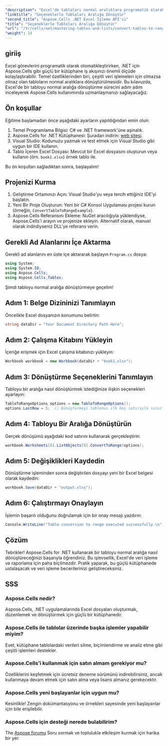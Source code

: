 ```yaml
---
"description": "Excel'de tabloları normal aralıklara programatik olarak nasıl dönüştüreceğinizi öğrenin. İster deneyimli bir geliştirici olun ister yeni başlayan, bu eğitim adım adım yol gösterir."
"linktitle": "Seçeneklerle Tabloları Aralığa Dönüştür"
"second_title": "Aspose.Cells .NET Excel İşleme API'si"
"title": "Seçeneklerle Tabloları Aralığa Dönüştür"
"url": "/tr/cells/net/mastering-tables-and-lists/convert-tables-to-range-with-options/"
"weight": 14
---
```


## giriiş

Excel görevlerini programatik olarak otomatikleştirirken, .NET için Aspose.Cells gibi güçlü bir kütüphane iş akışınızı önemli ölçüde kolaylaştırabilir. Temel özelliklerinden biri, çeşitli veri işlemeleri için olmazsa olmaz olan tabloların normal aralıklara dönüştürülmesidir. Bu kılavuzda, Excel'de bir tabloyu normal aralığa dönüştürme sürecini adım adım inceleyerek Aspose.Cells kullanımında uzmanlaşmanızı sağlayacağız.

## Ön koşullar

Eğitime başlamadan önce aşağıdaki ayarların yapıldığından emin olun:

1. Temel Programlama Bilgisi: C# ve .NET framework'üne aşinalık.
2. Aspose.Cells for .NET Kütüphanesi: Şuradan indirin: [web sitesi](https://releases.aspose.com/cells/net/).
3. Visual Studio: Kodunuzu yazmak ve test etmek için Visual Studio gibi uygun bir IDE kullanın.
4. Tablo İçeren Excel Dosyası: Mevcut bir Excel dosyasını oluşturun veya kullanın (örn. `book1.xlsx`) örnek tablo ile.

Bu ön koşulları sağladıktan sonra, başlayalım!

## Projenizi Kurma

1. Geliştirme Ortamınızı Açın: Visual Studio'yu veya tercih ettiğiniz IDE'yi başlatın.
2. Yeni Bir Proje Oluşturun: Yeni bir C# Konsol Uygulaması projesi kurun (örneğin, `ConvertTableToRangeExample`).
3. Aspose.Cells Referansını Ekleme: NuGet aracılığıyla yüklendiyse, Aspose.Cells'i arayın ve projenize ekleyin. Alternatif olarak, manuel olarak indirdiyseniz DLL'ye referans verin.

## Gerekli Ad Alanlarını İçe Aktarma

Gerekli ad alanlarını en üste içe aktararak başlayın `Program.cs` dosya:

```csharp
using System;
using System.IO;
using Aspose.Cells;
using Aspose.Cells.Tables;
```

Şimdi tabloyu normal aralığa dönüştürmeye geçelim!

## Adım 1: Belge Dizininizi Tanımlayın

Öncelikle Excel dosyanızın konumunu belirtin:

```csharp
string dataDir = "Your Document Directory Path Here";
```

## Adım 2: Çalışma Kitabını Yükleyin

İçeriğe erişmek için Excel çalışma kitabınızı yükleyin:

```csharp
Workbook workbook = new Workbook(dataDir + "book1.xlsx");
```

## Adım 3: Dönüştürme Seçeneklerini Tanımlayın

Tabloyu bir aralığa nasıl dönüştürmek istediğinize ilişkin seçenekleri ayarlayın:

```csharp
TableToRangeOptions options = new TableToRangeOptions();
options.LastRow = 5;  // Dönüştürmeyi tablonun ilk beş satırıyla sınırla
```

## Adım 4: Tabloyu Bir Aralığa Dönüştürün

Gerçek dönüşümü aşağıdaki kod satırını kullanarak gerçekleştirin:

```csharp
workbook.Worksheets[0].ListObjects[0].ConvertToRange(options);
```

## Adım 5: Değişiklikleri Kaydedin

Dönüştürme işleminden sonra değiştirilen dosyayı yeni bir Excel belgesi olarak kaydedin:

```csharp
workbook.Save(dataDir + "output.xlsx");
```

## Adım 6: Çalıştırmayı Onaylayın

İşlemin başarılı olduğunu doğrulamak için bir onay mesajı yazdırın:

```csharp
Console.WriteLine("Table conversion to range executed successfully.\n");
```

## Çözüm

Tebrikler! Aspose.Cells for .NET kullanarak bir tabloyu normal aralığa nasıl dönüştüreceğinizi başarıyla öğrendiniz. Bu işlevsellik, Excel'de veri işleme ve raporlama için paha biçilmezdir. Pratik yaparak, bu güçlü kütüphanede ustalaşacak ve veri işleme becerilerinizi geliştireceksiniz.

## SSS

### Aspose.Cells nedir?  
Aspose.Cells, .NET uygulamalarında Excel dosyaları oluşturmak, düzenlemek ve dönüştürmek için güçlü bir kütüphanedir.

### Aspose.Cells ile tablolar üzerinde başka işlemler yapabilir miyim?  
Evet, kütüphane tablolardaki verileri silme, biçimlendirme ve analiz etme gibi çeşitli işlemleri destekler.

### Aspose.Cells'i kullanmak için satın almam gerekiyor mu?  
Özelliklerini keşfetmek için ücretsiz deneme sürümünü indirebilirsiniz, ancak kullanmaya devam etmek için satın alma veya lisans almanız gerekecektir.

### Aspose.Cells yeni başlayanlar için uygun mu?  
Kesinlikle! Zengin dokümantasyonu ve örnekleri sayesinde yeni başlayanlar için bile erişilebilir.

### Aspose.Cells için desteği nerede bulabilirim?  
The [Aspose forumu](https://forum.aspose.com/c/cells/9) Soru sormak ve toplulukla etkileşim kurmak için harika bir yer.